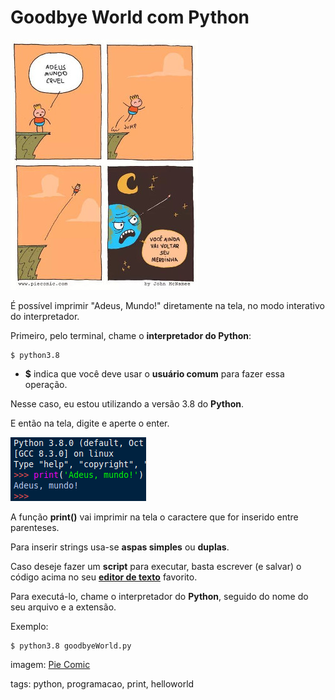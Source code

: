 # Goodbye World com Python

![adeus mundo!](img/p0003-0.jpeg)

É possível imprimir "Adeus, Mundo!" diretamente na tela, no modo interativo do interpretador.

Primeiro, pelo terminal, chame o **interpretador do Python**:

```
$ python3.8
```

- **$** indica que você deve usar o **usuário comum** para fazer essa operação.

Nesse caso, eu estou utilizando a versão 3.8 do **Python**.

E então na tela, digite e aperte o enter.

![interpretador python](img/p0003-1.png)

A função **print()** vai imprimir na tela o caractere que for inserido entre parenteses.

Para inserir strings usa-se **aspas simples** ou **duplas**.

Caso deseje fazer um **script** para executar, basta escrever (e salvar) o código acima no seu **[editor de texto](../linux/p0004_VSCode.md)** favorito.

Para executá-lo, chame o interpretador do **Python**, seguido do nome do seu arquivo e a extensão.

Exemplo:

```
$ python3.8 goodbyeWorld.py
```

imagem: [Pie Comic](https://piecomic.tumblr.com)

tags: python, programacao, print, helloworld
